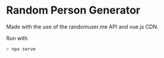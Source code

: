 # Random Person Generator
Made with the use of the randomuser.me API and vue.js CDN.

Run with 
````bash
> npx serve
````